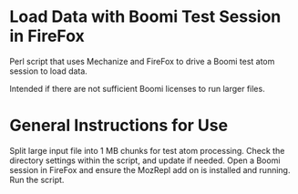 Load Data with Boomi Test Session in FireFox
===================

Perl script that uses Mechanize and FireFox to drive a Boomi test atom session
to load data.

Intended if there are not sufficient Boomi licenses to run larger files.

General Instructions for Use
===================

Split large input file into 1 MB chunks for test atom processing.
Check the directory settings within the script, and update if needed.
Open a Boomi session in FireFox and ensure the MozRepl add on is installed and running.
Run the script.

